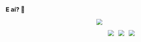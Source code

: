 ### E aí? 👋

<!--
**barbisliboni/barbisliboni** is a ✨ _special_ ✨ repository because its `README.md` (this file) appears on your GitHub profile.-->

<center>
<a href="https://github.com/anuraghazra/github-readme-stats">
      <!-- Change the `github-readme-stats.anuraghazra1.vercel.app` to `github-readme-stats.vercel.app`  -->
      <img align="center" src="https://github-readme-stats.anuraghazra1.vercel.app/api/top-langs/?username=barbisliboni&layout=compact&theme=midnight-purple" />
</a>

 &nbsp;&nbsp;&nbsp;&nbsp;&nbsp;&nbsp;&nbsp;&nbsp;&nbsp;&nbsp;&nbsp;&nbsp;&nbsp;&nbsp;&nbsp;&nbsp;&nbsp;&nbsp;&nbsp;&nbsp;&nbsp;&nbsp;&nbsp;&nbsp;&nbsp;&nbsp;&nbsp;&nbsp;&nbsp;&nbsp;<a href = "https://www.linkedin.com/in/b%C3%A1rbara-liboni-guerra-9663451b6"><img src="https://img.icons8.com/metro/26/000000/linkedin.png"/></a>&nbsp;&nbsp;
 <a href = "https://www.facebook.com/barbara.liboni.5"><img src="https://img.icons8.com/metro/26/000000/facebook-new--v2.png"/></a>&nbsp;&nbsp;
 <a href = "https://www.instagram.com/barbisliboni/?hl=pt-br"><img src="https://img.icons8.com/metro/26/000000/instagram-new.png"/></a>
 
 </center>



